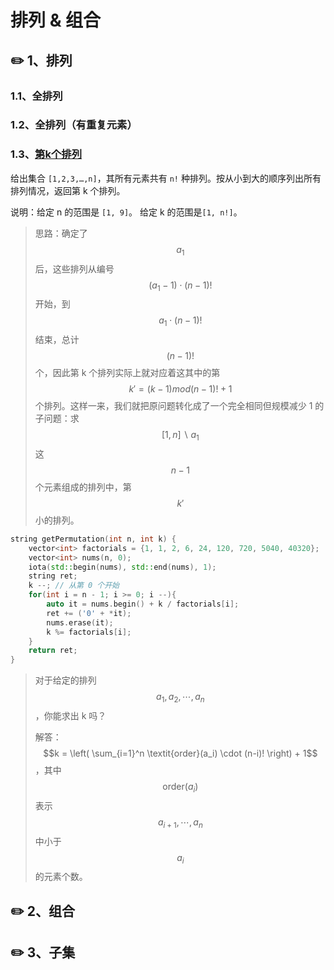 # 排列 & 组合

## :pencil2: 1、排列

### 1.1、全排列

### 1.2、全排列（有重复元素）

### 1.3、[第k个排列](https://leetcode-cn.com/problems/permutation-sequence/)

给出集合 `[1,2,3,…,n]`，其所有元素共有 `n!` 种排列。按从小到大的顺序列出所有排列情况，返回第 k 个排列。

说明：给定 n 的范围是 `[1, 9]`。 给定 k 的范围是`[1, n!]`。

> 思路：确定了 $$a_1$$ 后，这些排列从编号 $$(a_1 - 1)\cdot(n - 1)!$$ 开始，到 $$a_1\cdot(n - 1)!$$ 结束，总计 $$(n - 1)!$$ 个，因此第 k 个排列实际上就对应着这其中的第 $$k \prime =(k−1)mod(n−1)!+1$$ 个排列。这样一来，我们就把原问题转化成了一个完全相同但规模减少 1 的子问题：求 $$[1, n] \backslash a_1$$ 这 $$n - 1$$ 个元素组成的排列中，第 $$k\prime$$ 小的排列。

```cpp
string getPermutation(int n, int k) {
    vector<int> factorials = {1, 1, 2, 6, 24, 120, 720, 5040, 40320};
    vector<int> nums(n, 0);
    iota(std::begin(nums), std::end(nums), 1);
    string ret;
    k --; // 从第 0 个开始
    for(int i = n - 1; i >= 0; i --){
        auto it = nums.begin() + k / factorials[i];
        ret += ('0' + *it);
        nums.erase(it);
        k %= factorials[i];
    }
    return ret;
}
```

> 对于给定的排列 $$a_1, a_2, \cdots, a_n$$，你能求出 k 吗？
>
> 解答： $$k = \left( \sum_{i=1}^n \textit{order}(a_i) \cdot (n-i)! \right) + 1$$ ，其中 $$\text{order}(a_i)$$ 表示 $$a_{i+1}, \cdots, a_n$$ 中小于 $$a_i$$ 的元素个数。

## :pencil2: 2、组合

## :pencil2: 3、子集



